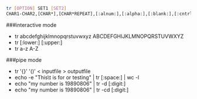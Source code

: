 ```bash
tr [OPTION] SET1 [SET2]  
CHAR1-CHAR2,[CHAR*],[CHAR*REPEAT],[:alnum:],[:alpha:],[:blank:],[:cntrl:],[:digit:],[:graph:],[:lower:],[:print:],[:punct:],[:space:],[:upper:],[:xdigit:]
```

###interactive mode

- tr abcdefghijklmnopqrstuvwxyz ABCDEFGHIJKLMNOPQRSTUVWXYZ
- tr [:lower:] [:upper:]
- tr a-z A-Z

###pipe mode

- tr '{}' '()' < inputfile > outputfile
- echo  -e "This\t is for or testing" | tr [:space:] | wc -l
- echo "my number is 19890806" | tr -d [:digit:]
- echo "my number is 19890806" | tr -cd [:digit:]
